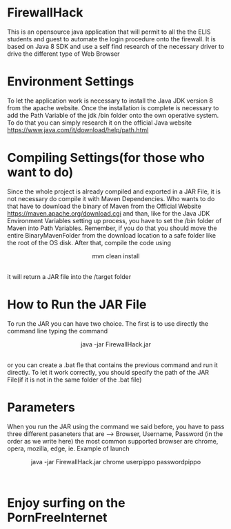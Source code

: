 # FirewallHack
This is an opensource java application that will permit to all the the ELIS students and guest to automate the login procedure onto the firewall.
It is based on Java 8 SDK and use a self find research of the necessary driver to drive the different type of Web Browser

# Environment Settings
To let the application work is necessary to install the Java JDK version 8 from the apache website.
Once the installation is complete is necessary to add the Path Variable of the jdk /bin folder onto the own operative system.
To do that you can simply research it on the official Java website https://www.java.com/it/download/help/path.html

# Compiling Settings(for those who want to do)
Since the whole project is already compiled and exported in a JAR File, it is not necessary do compile it with Maven Dependencies.
Who wants to do that have to download the binary of Maven from the Official Website https://maven.apache.org/download.cgi and than, 
like for the Java JDK Environment Variables setting up process, you have to set the /bin folder of Maven into Path Variables.
Remember, if you do that you should move the entire BinaryMavenFolder from the download location to a safe folder like the root of the OS disk.
After that, compile the code using<br />
  <p align="center">mvn clean install</p><br />
 it will return a JAR file into the /target folder
 
# How to Run the JAR File
To run the JAR you can have two choice. The first is to use directly the command line typing the command<br />
  <p align="center">java -jar FirewallHack.jar</p><br />
or you can create a .bat fle that contains the previous command and run it directly.
To let it work correctly, you should specify the path of the JAR File(if it is not in the same folder of the .bat file)

# Parameters
When you run the JAR using the command we said before, you have to pass three different pasaneters that are --> Browser, Username, Password
(in the order as we write here)
the most common supported browser are chrome, opera, mozilla, edge, ie.
Example of launch<br />
  <p align="center">java -jar FirewallHack.jar chrome userpippo passwordpippo</p><br />

# Enjoy surfing on the PornFreeInternet

